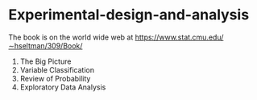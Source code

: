 # Experimental-design-and-analysis
The book is on the world wide web at
https://www.stat.cmu.edu/∼hseltman/309/Book/

1. The Big Picture
2. Variable Classification
3. Review of Probability
4. Exploratory Data Analysis
